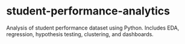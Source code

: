 # student-performance-analytics
Analysis of student performance dataset using Python. Includes EDA, regression, hypothesis testing, clustering, and dashboards.
